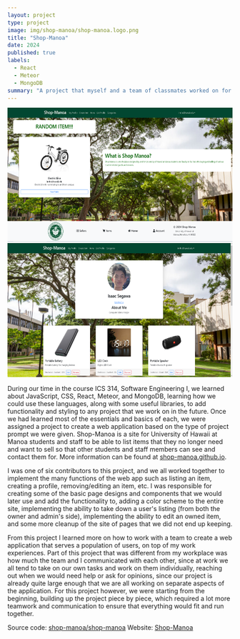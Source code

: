 ```yaml
---
layout: project
type: project
image: img/shop-manoa/shop-manoa.logo.png
title: "Shop-Manoa"
date: 2024
published: true
labels:
  - React
  - Meteor
  - MongoDB
summary: "A project that myself and a team of classmates worked on for ICS 314"
---
```


<div class="text-center p-4">
  <img height="300px" src="../img/shop-manoa/shop-manoa-landing.png" class="img-thumbnail" >
  <img height="300px" src="../img/shop-manoa/shop-manoa-profile.png" class="img-thumbnail" >
</div>

During our time in the course ICS 314, Software Engineering I, we learned about JavaScript, CSS, React, Meteor, and MongoDB, learning how we could use these languages, along with some useful libraries, to add functionality and styling to any project that we work on in the future. Once we had learned most of the essentials and basics of each, we were assigned a project to create a web application based on the type of project prompt we were given. Shop-Manoa is a site for University of Hawaii at Manoa students and staff to be able to list items that they no longer need and want to sell so that other students and staff members can see and contact them for. More information can be found at <a href="https://shop-manoa.github.io/">shop-manoa.github.io</a>.

I was one of six contributors to this project, and we all worked together to implement the many functions of the web app such as listing an item, creating a profile, removing/editing an item, etc. I was responsible for creating some of the basic page designs and components that we would later use and add the functionality to, adding a color scheme to the entire site, implementing the ability to take down a user's listing (from both the owner and admin's side), implementing the ability to edit an owned item, and some more cleanup of the site of pages that we did not end up keeping.

From this project I learned more on how to work with a team to create a web application that serves a population of users, on top of my work experiences. Part of this project that was different from my workplace was how much the team and I communicated with each other, since at work we all tend to take on our own tasks and work on them individually, reaching out when we would need help or ask for opinions, since our project is already quite large enough that we are all working on separate aspects of the application. For this project however, we were starting from the beginning, building up the project piece by piece, which required a lot more teamwork and communication to ensure that everything would fit and run together.

Source code: <a href="https://github.com/shop-manoa/shop-manoa">shop-manoa/shop-manoa</a>
Website: <a href="https://shop-manoa.com/">Shop-Manoa</a>
